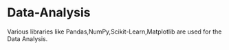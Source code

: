 # Data-Analysis

Various libraries like Pandas,NumPy,Scikit-Learn,Matplotlib are used for the Data Analysis.
